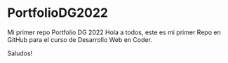 # PortfolioDG2022
Mi primer repo Portfolio DG 2022
Hola a todos, este es mi primer Repo en GitHub para el curso de Desarrollo Web en Coder.

Saludos!
